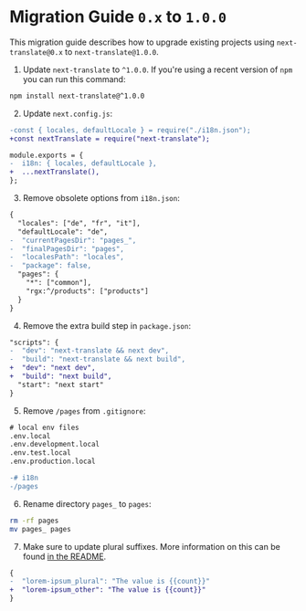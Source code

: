 # Migration Guide `0.x` to `1.0.0`

This migration guide describes how to upgrade existing projects using `next-translate@0.x` to `next-translate@1.0.0`.

1. Update `next-translate` to `^1.0.0`. If you're using a recent version of `npm` you can run this command:

```bash
npm install next-translate@^1.0.0
```

2. Update `next.config.js`:

```diff
-const { locales, defaultLocale } = require("./i18n.json");
+const nextTranslate = require("next-translate");

module.exports = {
-  i18n: { locales, defaultLocale },
+  ...nextTranslate(),
};
```

3. Remove obsolete options from `i18n.json`:

```diff
{
  "locales": ["de", "fr", "it"],
  "defaultLocale": "de",
-  "currentPagesDir": "pages_",
-  "finalPagesDir": "pages",
-  "localesPath": "locales",
-  "package": false,
  "pages": {
    "*": ["common"],
    "rgx:^/products": ["products"]
  }
}
```

4. Remove the extra build step in `package.json`:

```diff
"scripts": {
-  "dev": "next-translate && next dev",
-  "build": "next-translate && next build",
+  "dev": "next dev",
+  "build": "next build",
  "start": "next start"
}
```

5. Remove `/pages` from `.gitignore`:

```diff
# local env files
.env.local
.env.development.local
.env.test.local
.env.production.local

-# i18n
-/pages
```

6. Rename directory `pages_` to `pages`:

```bash
rm -rf pages
mv pages_ pages
```

7. Make sure to update plural suffixes. More information on this can be found [in the README](https://github.com/vinissimus/next-translate/tree/1.0.0-experimental#5-plurals).

```diff
{
-  "lorem-ipsum_plural": "The value is {{count}}"
+  "lorem-ipsum_other": "The value is {{count}}"
}
```

